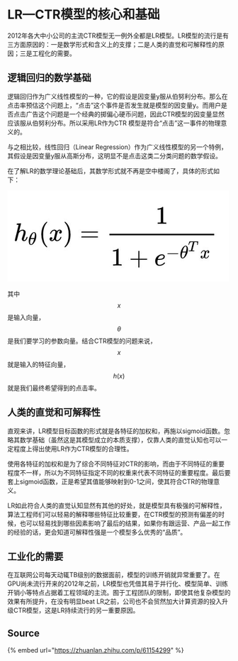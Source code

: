 # LR—CTR模型的核心和基础

2012年各大中小公司的主流CTR模型无一例外全都是LR模型。LR模型的流行是有三方面原因的：一是数学形式和含义上的支撑；二是人类的直觉和可解释性的原因；三是工程化的需要。

## 逻辑回归的数学基础

逻辑回归作为广义线性模型的一种，它的假设是因变量y服从伯努利分布。那么在点击率预估这个问题上，“点击”这个事件是否发生就是模型的因变量y。而用户是否点击广告这个问题是一个经典的掷偏心硬币问题，因此CTR模型的因变量显然应该服从伯努利分布。所以采用LR作为CTR 模型是符合“点击”这一事件的物理意义的。

与之相比较，线性回归（Linear Regression）作为广义线性模型的另一个特例，其假设是因变量y服从高斯分布，这明显不是点击这类二分类问题的数学假设。

在了解LR的数学理论基础后，其数学形式就不再是空中楼阁了，具体的形式如下：

![](../../../../../.gitbook/assets/v2-48a5d0f9536eae0a328eef276ef1b383_hd.jpg)

其中 $$x$$ 是输入向量， $$\theta$$ 是我们要学习的参数向量。结合CTR模型的问题来说， $$x$$ 就是输入的特征向量， $$h(x)$$ 就是我们最终希望得到的点击率。

##  **人类的直觉和可解释性**

直观来讲，LR模型目标函数的形式就是各特征的加权和，再施以sigmoid函数。忽略其数学基础（虽然这是其模型成立的本质支撑），仅靠人类的直觉认知也可以一定程度上得出使用LR作为CTR模型的合理性。

使用各特征的加权和是为了综合不同特征对CTR的影响，而由于不同特征的重要程度不一样，所以为不同特征指定不同的权重来代表不同特征的重要程度。最后要套上sigmoid函数，正是希望其值能够映射到0-1之间，使其符合CTR的物理意义。

LR如此符合人类的直觉认知显然有其他的好处，就是模型具有极强的可解释性，算法工程师们可以轻易的解释哪些特征比较重要，在CTR模型的预测有偏差的时候，也可以轻易找到哪些因素影响了最后的结果，如果你有跟运营、产品一起工作的经验的话，更会知道可解释性强是一个模型多么优秀的“品质”。

## 工业化的需要

在互联网公司每天动辄TB级别的数据面前，模型的训练开销就异常重要了。在GPU尚未流行开来的2012年之前，LR模型也凭借其易于并行化、模型简单、训练开销小等特点占据着工程领域的主流。囿于工程团队的限制，即使其他复杂模型的效果有所提升，在没有明显beat LR之前，公司也不会贸然加大计算资源的投入升级CTR模型，这是LR持续流行的另一重要原因。

## Source

{% embed url="https://zhuanlan.zhihu.com/p/61154299" %}







